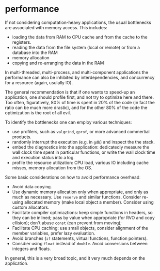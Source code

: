 # performance

If not considering computation-heavy applications, the usual bottlenecks are associated with memory access. This includes:
 * loading the data from RAM to CPU cache and from the cache to the registers.
 * reading the data from the file system (local or remote) or from a database into the RAM
 * memory allocation
 * copying and re-arranging the data in the RAM
 
In multi-threaded, multi-process, and multi-component applications the performance can also be inhibited by interdependencies, and concurrency for a resource (again, usulally IO).

The general recommendation is that if one wants to speed-up an application, one should profile first, and not try to optimize here and there. Too often, figuratively, 80% of time is spent in 20% of the code (in fact the ratio can be much more drastic), and for the other 80% of the code the optimization is the root of all evil.

To identify the bottlenecks one can employ various techniques:
* use profilers, such as `valgrind`, `gprof`, or more advanced commertial products.
* randomly interrupt the execution (e.g. in `gdb`) and inspect the the stack. 
* embed the diagnostics into the application: dedicatedly measure the wall clock time spent in particular functions, or write the wall clock time and execution status into a log. 
* profile the resource utilization: CPU load, various IO including cache misses, memory allocation from the OS. 


Some basic considerations on how to avoid performance overhead: 
* Avoid data copying.
* Use dynamic memory allocation only when appropriate, and only as much as necessary. Use `reserve` and similar functions. Consider re-using allocated memory (make local object a member). Consider using custom allocators.
* Facilitate compiler optimiaztions: keep simple functions in headers, so they can be inlined; pass by value when appropriate (for RVO and copy ellision); don't abuse `const` (can prevent from moving);
* Facilitate CPU caching: use small objects, consider alignment of the member variables, prefer lazy evaluation.
* Avoid branches (`if` statements, virtual functions, function pointers).
* Consdier using `float` instead of `double`. Avoid conversions between integers and floats.

In general, this is a very broad topic, and it very much depends on the application. 
